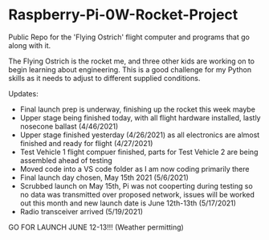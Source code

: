# Raspberry-Pi-0W-Rocket-Project
Public Repo for the 'Flying Ostrich' flight computer and programs that go along with it.

The Flying Ostrich is the rocket me, and three other kids are working on to begin learning about engineering. This is a good challenge for my Python skills as it needs to adjust to different supplied conditions. 

Updates:
- Final launch prep is underway, finishing up the rocket this week maybe
- Upper stage being finished today, with all flight hardware installed, lastly nosecone ballast (4/46/2021)
- Upper stage finished yesterday (4/26/2021) as all electronics are almost finished and ready for flight (4/27/2021)
- Test Vehicle 1 flight compuer finished, parts for Test Vehicle 2 are being assembled ahead of testing
- Moved code into a VS code folder as I am now coding primarily there
- Final launch day chosen, May 15th 2021 (5/6/2021)
- Scrubbed launch on May 15th, Pi was not cooperting during testing so no data was transmitted over proposed network, issues will be worked out this month and new launch date is June 12th-13th (5/17/2021)
- Radio transceiver arrived (5/19/2021)

GO FOR LAUNCH JUNE 12-13!!! (Weather permitting)
